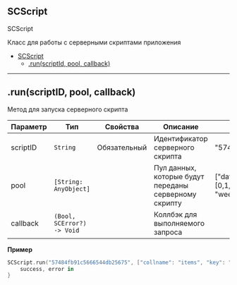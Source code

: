<a name="SCScript"></a>

## SCScript

SCScript

Класс для работы с серверными скриптами приложения

* [SCScript](#SCScript)
    * [.run(scriptId, pool, callback)](#SCScript+run)


----------------------------------------------------------------------------------------------

<a name="SCScript+run"></a>

## .run(scriptID, pool, callback)
Метод для запуска серверного скрипта


| Параметр | Тип | Свойства | Описание | Пример значения |
| --- | --- | --- | --- | --- |
| scriptID | <code>String</code> | Обязательный | Идентификатор серверного скрипта | "57484fb91c5666544db25675" | 
| pool | <code>[String: AnyObject]</code> |  | Пул данных, которые будут переданы серверному скрипту | ["data": {"array": [0,1,2,3,"строка"], "logic": false}, "weekday": "friday"] |
| callback | <code>(Bool, SCError?) -> Void</code> | | Коллбэк для выполняемого запроса | |


**Пример**   
```SWIFT
SCScript.run("57484fb91c5666544db25675", ["collname": "items", "key": "relToQuests", "val": ["CF4Gk9WP6L", "MwORD9llTM", "Jw4INX328A"]]) {
    success, error in
}
```

